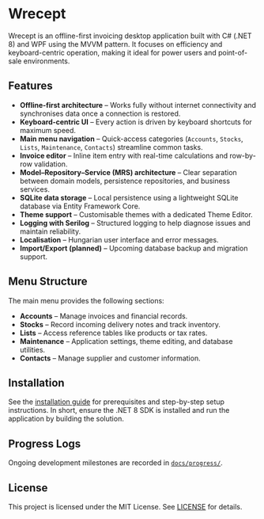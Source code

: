 # Wrecept

Wrecept is an offline-first invoicing desktop application built with C# (.NET 8) and WPF using the MVVM pattern. It focuses on efficiency and keyboard-centric operation, making it ideal for power users and point-of-sale environments.

<!-- Main window screenshot omitted due to binary file restrictions -->

## Features

- **Offline-first architecture** – Works fully without internet connectivity and synchronises data once a connection is restored.
- **Keyboard-centric UI** – Every action is driven by keyboard shortcuts for maximum speed.
- **Main menu navigation** – Quick-access categories (`Accounts`, `Stocks`, `Lists`, `Maintenance`, `Contacts`) streamline common tasks.
- **Invoice editor** – Inline item entry with real-time calculations and row-by-row validation.
- **Model–Repository–Service (MRS) architecture** – Clear separation between domain models, persistence repositories, and business services.
- **SQLite data storage** – Local persistence using a lightweight SQLite database via Entity Framework Core.
- **Theme support** – Customisable themes with a dedicated Theme Editor.
- **Logging with Serilog** – Structured logging to help diagnose issues and maintain reliability.
- **Localisation** – Hungarian user interface and error messages.
- **Import/Export (planned)** – Upcoming database backup and migration support.

## Menu Structure

The main menu provides the following sections:

- **Accounts** – Manage invoices and financial records.
- **Stocks** – Record incoming delivery notes and track inventory.
- **Lists** – Access reference tables like products or tax rates.
- **Maintenance** – Application settings, theme editing, and database utilities.
- **Contacts** – Manage supplier and customer information.

## Installation

See the [installation guide](docs/INSTALL.md) for prerequisites and step-by-step setup instructions. In short, ensure the .NET 8 SDK is installed and run the application by building the solution.

## Progress Logs

Ongoing development milestones are recorded in [`docs/progress/`](docs/progress/).

## License

This project is licensed under the MIT License. See [LICENSE](LICENSE) for details.

